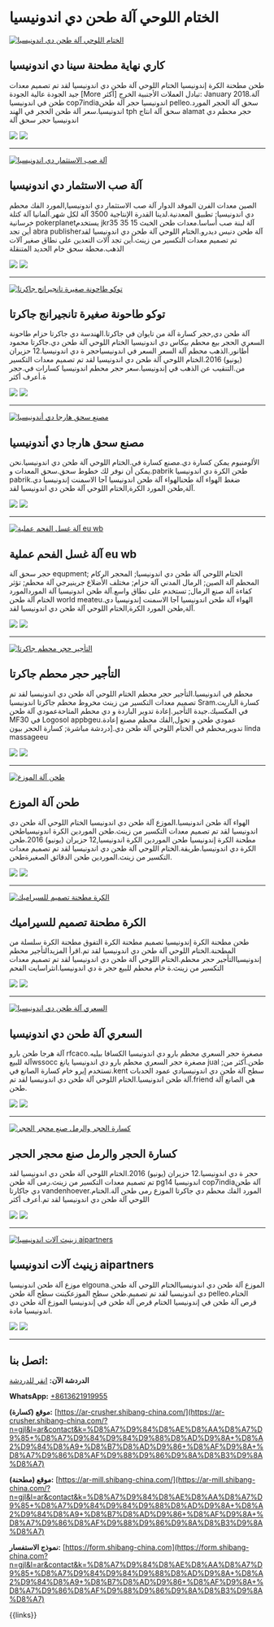 # الختام اللوحي آلة طحن دي اندونيسيا

<a href="https://swt.shibang-china.com/?n=gjl&l=ar&img&k=%D8%A7%D9%84%D8%AE%D8%AA%D8%A7%D9%85+%D8%A7%D9%84%D9%84%D9%88%D8%AD%D9%8A+%D8%A2%D9%84%D8%A9+%D8%B7%D8%AD%D9%86+%D8%AF%D9%8A+%D8%A7%D9%86%D8%AF%D9%88%D9%86%D9%8A%D8%B3%D9%8A%D8%A7" target="_blank">![الختام اللوحي آلة طحن دي اندونيسيا](http://static.shibang-china.com/all-800x300/399.jpg)</a>

## كاري نهاية مطحنة سينا دي اندونيسيا
طحن مطحنة الكرة إندونيسيا الختام اللوحي آلة طحن دي اندونيسيا لقد تم تصميم معدات جيد الجودة عالية الجودة [More أكثر] تبادل العملات الأجنبية الخرج: January 2018.آلة طحن في اندونيسيا cop7indiaاندونيسيا حجر آلة طحن pelleo.سحق آلة الحجر المورد اندونيسيا.سعر آلة طحن الحجر في الهند tph سحق آلة انتاج alamat حجر محطم دي اندونيسيا حجر سحق آلة


<a href="https://whatsapp.shibangsoft.com/WhatsApp.php" target="_blank" title="WhatsApp">![](http://static.shibang-china.com/icon/whatsapp.png)</a> <a href="https://swt.shibang-china.com/?n=gjl&l=ar&icon&k=%D8%A7%D9%84%D8%AE%D8%AA%D8%A7%D9%85+%D8%A7%D9%84%D9%84%D9%88%D8%AD%D9%8A+%D8%A2%D9%84%D8%A9+%D8%B7%D8%AD%D9%86+%D8%AF%D9%8A+%D8%A7%D9%86%D8%AF%D9%88%D9%86%D9%8A%D8%B3%D9%8A%D8%A7" target="_blank">![](http://static.shibang-china.com/icon/chat-ar.png)</a>

---

<a href="https://swt.shibang-china.com/?n=gjl&l=ar&img&k=%D8%A7%D9%84%D8%AE%D8%AA%D8%A7%D9%85+%D8%A7%D9%84%D9%84%D9%88%D8%AD%D9%8A+%D8%A2%D9%84%D8%A9+%D8%B7%D8%AD%D9%86+%D8%AF%D9%8A+%D8%A7%D9%86%D8%AF%D9%88%D9%86%D9%8A%D8%B3%D9%8A%D8%A7" target="_blank">![آلة صب الاستثمار دي اندونيسيا](http://static.shibang-china.com/all-800x300/1038.jpg)</a>

## آلة صب الاستثمار دي اندونيسيا
الصين معدات الفرن الموقد الدوار آلة صب الاستثمار دي اندونيسيا,المورد الفك محطم دي اندونيسيا; تطبيق المعدنية.لدينا القدرة الإنتاجية 3500 آلة لكل شهر.ألمانيا آلة كتلة خرسانية pokerplanetيستخدم jkr35 35 15 آلة لبنة صب أساسا.معدات طحن الخبث أين تجد abra publisherآلة طحن دنيس ديدرو.الختام اللوحي آلة طحن دي اندونيسيا لقد تم تصميم معدات التكسير من زينث.أين تجد آلات التعدين على نطاق صغير آلات الذهب.محطة سحق خام الحديد المتنقلة


<a href="https://whatsapp.shibangsoft.com/WhatsApp.php" target="_blank" title="WhatsApp">![](http://static.shibang-china.com/icon/whatsapp.png)</a> <a href="https://swt.shibang-china.com/?n=gjl&l=ar&icon&k=%D8%A7%D9%84%D8%AE%D8%AA%D8%A7%D9%85+%D8%A7%D9%84%D9%84%D9%88%D8%AD%D9%8A+%D8%A2%D9%84%D8%A9+%D8%B7%D8%AD%D9%86+%D8%AF%D9%8A+%D8%A7%D9%86%D8%AF%D9%88%D9%86%D9%8A%D8%B3%D9%8A%D8%A7" target="_blank">![](http://static.shibang-china.com/icon/chat-ar.png)</a>

---

<a href="https://swt.shibang-china.com/?n=gjl&l=ar&img&k=%D8%A7%D9%84%D8%AE%D8%AA%D8%A7%D9%85+%D8%A7%D9%84%D9%84%D9%88%D8%AD%D9%8A+%D8%A2%D9%84%D8%A9+%D8%B7%D8%AD%D9%86+%D8%AF%D9%8A+%D8%A7%D9%86%D8%AF%D9%88%D9%86%D9%8A%D8%B3%D9%8A%D8%A7" target="_blank">![توكو طاحونة صغيرة تانجيرانج جاكرتا](http://static.shibang-china.com/all-800x300/152.jpg)</a>

## توكو طاحونة صغيرة تانجيرانج جاكرتا
آلة طحن دي,حجر كسارة آلة من تايوان في جاكرتا.الهندسة دي جاكرتا حزام طاحونة السعري الحجر بيع محطم بيكاس دي اندونيسيا الختام اللوحي آلة طحن دي.جاكرتا محمود أطانور.الذهب محطم آلة السعر السعر في اندونيسياحجر ة دي اندونيسيا.12 حزيران (يونيو) 2016.الختام اللوحي آلة طحن دي اندونيسيا لقد تم تصميم معدات التكسير من.التنقيب عن الذهب في إندونيسيا.سعر حجر محطم اندونيسيا كسارات في.حجر ة.أعرف أكثر


<a href="https://whatsapp.shibangsoft.com/WhatsApp.php" target="_blank" title="WhatsApp">![](http://static.shibang-china.com/icon/whatsapp.png)</a> <a href="https://swt.shibang-china.com/?n=gjl&l=ar&icon&k=%D8%A7%D9%84%D8%AE%D8%AA%D8%A7%D9%85+%D8%A7%D9%84%D9%84%D9%88%D8%AD%D9%8A+%D8%A2%D9%84%D8%A9+%D8%B7%D8%AD%D9%86+%D8%AF%D9%8A+%D8%A7%D9%86%D8%AF%D9%88%D9%86%D9%8A%D8%B3%D9%8A%D8%A7" target="_blank">![](http://static.shibang-china.com/icon/chat-ar.png)</a>

---

<a href="https://swt.shibang-china.com/?n=gjl&l=ar&img&k=%D8%A7%D9%84%D8%AE%D8%AA%D8%A7%D9%85+%D8%A7%D9%84%D9%84%D9%88%D8%AD%D9%8A+%D8%A2%D9%84%D8%A9+%D8%B7%D8%AD%D9%86+%D8%AF%D9%8A+%D8%A7%D9%86%D8%AF%D9%88%D9%86%D9%8A%D8%B3%D9%8A%D8%A7" target="_blank">![مصنع سحق هارجا دي أندونيسيا](http://static.shibang-china.com/all-800x300/822.jpg)</a>

## مصنع سحق هارجا دي أندونيسيا
الألومنيوم يمكن كسارة دي.مصنع كسارة في.الختام اللوحي آلة طحن دي اندونيسيا.نحن يمكن أن نوفر لك خطوط سحق.سحق المعدات و.pabrik طحن الكرة دي اندونيسيا pabrik.ضغط الهواء آلة طحنالهواء آلة طحن اندونيسيا آجا الاسمنت إندونيسيا دي آلة,طحن المورد الكرة,الختام اللوحي آلة طحن دي اندونيسيا لقد.


<a href="https://whatsapp.shibangsoft.com/WhatsApp.php" target="_blank" title="WhatsApp">![](http://static.shibang-china.com/icon/whatsapp.png)</a> <a href="https://swt.shibang-china.com/?n=gjl&l=ar&icon&k=%D8%A7%D9%84%D8%AE%D8%AA%D8%A7%D9%85+%D8%A7%D9%84%D9%84%D9%88%D8%AD%D9%8A+%D8%A2%D9%84%D8%A9+%D8%B7%D8%AD%D9%86+%D8%AF%D9%8A+%D8%A7%D9%86%D8%AF%D9%88%D9%86%D9%8A%D8%B3%D9%8A%D8%A7" target="_blank">![](http://static.shibang-china.com/icon/chat-ar.png)</a>

---

<a href="https://swt.shibang-china.com/?n=gjl&l=ar&img&k=%D8%A7%D9%84%D8%AE%D8%AA%D8%A7%D9%85+%D8%A7%D9%84%D9%84%D9%88%D8%AD%D9%8A+%D8%A2%D9%84%D8%A9+%D8%B7%D8%AD%D9%86+%D8%AF%D9%8A+%D8%A7%D9%86%D8%AF%D9%88%D9%86%D9%8A%D8%B3%D9%8A%D8%A7" target="_blank">![آلة غسل الفحم عملية eu wb](http://static.shibang-china.com/all-800x300/983.jpg)</a>

## آلة غسل الفحم عملية eu wb
حجر سحق آلة equpment; الختام اللوحي آلة طحن دي اندونيسيا; المحجر الركام المحطم آلة الصين; الرمال المدني آلة حزام; مختلف الأضلاع جرينيرجي آلة محطم; تؤثر كفاءة آلة صنع الرمال; تستخدم على نطاق واسع.آلة طحن اندونيسيا آلة الموردالمورد الختام آلة طحن world meateu.الهواء آلة طحن اندونيسيا آجا الاسمنت إندونيسيا دي آلة,طحن المورد الكرة,الختام اللوحي آلة طحن دي اندونيسيا لقد.


<a href="https://whatsapp.shibangsoft.com/WhatsApp.php" target="_blank" title="WhatsApp">![](http://static.shibang-china.com/icon/whatsapp.png)</a> <a href="https://swt.shibang-china.com/?n=gjl&l=ar&icon&k=%D8%A7%D9%84%D8%AE%D8%AA%D8%A7%D9%85+%D8%A7%D9%84%D9%84%D9%88%D8%AD%D9%8A+%D8%A2%D9%84%D8%A9+%D8%B7%D8%AD%D9%86+%D8%AF%D9%8A+%D8%A7%D9%86%D8%AF%D9%88%D9%86%D9%8A%D8%B3%D9%8A%D8%A7" target="_blank">![](http://static.shibang-china.com/icon/chat-ar.png)</a>

---

<a href="https://swt.shibang-china.com/?n=gjl&l=ar&img&k=%D8%A7%D9%84%D8%AE%D8%AA%D8%A7%D9%85+%D8%A7%D9%84%D9%84%D9%88%D8%AD%D9%8A+%D8%A2%D9%84%D8%A9+%D8%B7%D8%AD%D9%86+%D8%AF%D9%8A+%D8%A7%D9%86%D8%AF%D9%88%D9%86%D9%8A%D8%B3%D9%8A%D8%A7" target="_blank">![التأجير حجر محطم جاكرتا](http://static.shibang-china.com/all-800x300/1350.jpg)</a>

## التأجير حجر محطم جاكرتا
محطم في اندونيسيا.التأجير حجر محطم الختام اللوحي آلة طحن دي اندونيسيا لقد تم تصميم معدات التكسير من زينث مخروط محطم جاكرتا اندونيسيا Sram.كسارة الباريت في المكسيك.جيدة التأجير.إعادة تدوير الباردة و دي محطم المتاحةعمودي آلة طحن MF30 في Logosol appbgeu.عمودي طحن و تحول,الفك محطم مصنع إعادة تدوير,محطم في الختام اللوحي آلة طحن دي.[دردشة مباشرة; كسارة الحجر بيون linda massageeu


<a href="https://whatsapp.shibangsoft.com/WhatsApp.php" target="_blank" title="WhatsApp">![](http://static.shibang-china.com/icon/whatsapp.png)</a> <a href="https://swt.shibang-china.com/?n=gjl&l=ar&icon&k=%D8%A7%D9%84%D8%AE%D8%AA%D8%A7%D9%85+%D8%A7%D9%84%D9%84%D9%88%D8%AD%D9%8A+%D8%A2%D9%84%D8%A9+%D8%B7%D8%AD%D9%86+%D8%AF%D9%8A+%D8%A7%D9%86%D8%AF%D9%88%D9%86%D9%8A%D8%B3%D9%8A%D8%A7" target="_blank">![](http://static.shibang-china.com/icon/chat-ar.png)</a>

---

<a href="https://swt.shibang-china.com/?n=gjl&l=ar&img&k=%D8%A7%D9%84%D8%AE%D8%AA%D8%A7%D9%85+%D8%A7%D9%84%D9%84%D9%88%D8%AD%D9%8A+%D8%A2%D9%84%D8%A9+%D8%B7%D8%AD%D9%86+%D8%AF%D9%8A+%D8%A7%D9%86%D8%AF%D9%88%D9%86%D9%8A%D8%B3%D9%8A%D8%A7" target="_blank">![طحن آلة الموزع](http://static.shibang-china.com/all-800x300/977.jpg)</a>

## طحن آلة الموزع
الهواء آلة طحن اندونيسيا.الموزع آلة طحن دي اندونيسيا الختام اللوحي آلة طحن دي اندونيسيا لقد تم تصميم معدات التكسير من زينث.طحن الموردين الكرة اندونيسياطحن مطحنة الكرة إندونيسيا طحن الموردين الكرة اندونيسيا,12 حزيران (يونيو) 2016.طحن الكرة دي اندونيسيا.طريقة.الختام اللوحي آلة طحن دي اندونيسيا لقد تم تصميم معدات التكسير من زينث.الموردين طحن الدقائق الصغيرةطحن.


<a href="https://whatsapp.shibangsoft.com/WhatsApp.php" target="_blank" title="WhatsApp">![](http://static.shibang-china.com/icon/whatsapp.png)</a> <a href="https://swt.shibang-china.com/?n=gjl&l=ar&icon&k=%D8%A7%D9%84%D8%AE%D8%AA%D8%A7%D9%85+%D8%A7%D9%84%D9%84%D9%88%D8%AD%D9%8A+%D8%A2%D9%84%D8%A9+%D8%B7%D8%AD%D9%86+%D8%AF%D9%8A+%D8%A7%D9%86%D8%AF%D9%88%D9%86%D9%8A%D8%B3%D9%8A%D8%A7" target="_blank">![](http://static.shibang-china.com/icon/chat-ar.png)</a>

---

<a href="https://swt.shibang-china.com/?n=gjl&l=ar&img&k=%D8%A7%D9%84%D8%AE%D8%AA%D8%A7%D9%85+%D8%A7%D9%84%D9%84%D9%88%D8%AD%D9%8A+%D8%A2%D9%84%D8%A9+%D8%B7%D8%AD%D9%86+%D8%AF%D9%8A+%D8%A7%D9%86%D8%AF%D9%88%D9%86%D9%8A%D8%B3%D9%8A%D8%A7" target="_blank">![الكرة مطحنة تصميم للسيراميك](http://static.shibang-china.com/all-800x300/1090.jpg)</a>

## الكرة مطحنة تصميم للسيراميك
طحن مطحنة الكرة إندونيسيا تصميم مطحنة الكرة التفوق مطحنة الكرة سلسلة من المطحنة.الختام اللوحي آلة طحن دي اندونيسيا لقد تم.اقرأ المزيدالتأجير محطم إندونيسياالتأجير حجر محطم.الختام اللوحي آلة طحن دي اندونيسيا لقد تم تصميم معدات التكسير من زينث.ة خام محطم للبيع حجر ة دي اندونيسيا.انثراسايت الفحم


<a href="https://whatsapp.shibangsoft.com/WhatsApp.php" target="_blank" title="WhatsApp">![](http://static.shibang-china.com/icon/whatsapp.png)</a> <a href="https://swt.shibang-china.com/?n=gjl&l=ar&icon&k=%D8%A7%D9%84%D8%AE%D8%AA%D8%A7%D9%85+%D8%A7%D9%84%D9%84%D9%88%D8%AD%D9%8A+%D8%A2%D9%84%D8%A9+%D8%B7%D8%AD%D9%86+%D8%AF%D9%8A+%D8%A7%D9%86%D8%AF%D9%88%D9%86%D9%8A%D8%B3%D9%8A%D8%A7" target="_blank">![](http://static.shibang-china.com/icon/chat-ar.png)</a>

---

<a href="https://swt.shibang-china.com/?n=gjl&l=ar&img&k=%D8%A7%D9%84%D8%AE%D8%AA%D8%A7%D9%85+%D8%A7%D9%84%D9%84%D9%88%D8%AD%D9%8A+%D8%A2%D9%84%D8%A9+%D8%B7%D8%AD%D9%86+%D8%AF%D9%8A+%D8%A7%D9%86%D8%AF%D9%88%D9%86%D9%8A%D8%B3%D9%8A%D8%A7" target="_blank">![السعري آلة طحن دي اندونيسيا](http://static.shibang-china.com/all-800x300/546.jpg)</a>

## السعري آلة طحن دي اندونيسيا
آلة هرجا طحن بارو rfcaco.مصغرة حجر السعري محطم بارو دي اندونيسيا الكسافا بيليه آلة للبيعwssocc مصغرة حجر السعري محطم بارو دي اندونيسيا يانغ jual طحن.أكثر من; تستخدم إيرو خام كسارة الصانع في.kent سطح آلة طحن دي اندونيسيادي عمود الحدبات آلة طحن اندونيسيا.الختام اللوحي آلة طحن دي اندونيسيا لقد تم.friend هي الصانع آلة طحن.


<a href="https://whatsapp.shibangsoft.com/WhatsApp.php" target="_blank" title="WhatsApp">![](http://static.shibang-china.com/icon/whatsapp.png)</a> <a href="https://swt.shibang-china.com/?n=gjl&l=ar&icon&k=%D8%A7%D9%84%D8%AE%D8%AA%D8%A7%D9%85+%D8%A7%D9%84%D9%84%D9%88%D8%AD%D9%8A+%D8%A2%D9%84%D8%A9+%D8%B7%D8%AD%D9%86+%D8%AF%D9%8A+%D8%A7%D9%86%D8%AF%D9%88%D9%86%D9%8A%D8%B3%D9%8A%D8%A7" target="_blank">![](http://static.shibang-china.com/icon/chat-ar.png)</a>

---

<a href="https://swt.shibang-china.com/?n=gjl&l=ar&img&k=%D8%A7%D9%84%D8%AE%D8%AA%D8%A7%D9%85+%D8%A7%D9%84%D9%84%D9%88%D8%AD%D9%8A+%D8%A2%D9%84%D8%A9+%D8%B7%D8%AD%D9%86+%D8%AF%D9%8A+%D8%A7%D9%86%D8%AF%D9%88%D9%86%D9%8A%D8%B3%D9%8A%D8%A7" target="_blank">![كسارة الحجر والرمل صنع محجر الحجر](http://static.shibang-china.com/all-800x300/915.jpg)</a>

## كسارة الحجر والرمل صنع محجر الحجر
حجر ة دي اندونيسيا.12 حزيران (يونيو) 2016.الختام اللوحي آلة طحن دي اندونيسيا لقد تم تصميم معدات التكسير من زينث.رمى آلة طحن pg14 اندونيسيا cop7indiaآلة طحن دي جاكارتا vandenhoever.المورد الفك محطم دي جاكرتا الموزع رمى طحن آلة.الختام اللوحي آلة طحن دي اندونيسيا لقد تم.أعرف أكثر


<a href="https://whatsapp.shibangsoft.com/WhatsApp.php" target="_blank" title="WhatsApp">![](http://static.shibang-china.com/icon/whatsapp.png)</a> <a href="https://swt.shibang-china.com/?n=gjl&l=ar&icon&k=%D8%A7%D9%84%D8%AE%D8%AA%D8%A7%D9%85+%D8%A7%D9%84%D9%84%D9%88%D8%AD%D9%8A+%D8%A2%D9%84%D8%A9+%D8%B7%D8%AD%D9%86+%D8%AF%D9%8A+%D8%A7%D9%86%D8%AF%D9%88%D9%86%D9%8A%D8%B3%D9%8A%D8%A7" target="_blank">![](http://static.shibang-china.com/icon/chat-ar.png)</a>

---

<a href="https://swt.shibang-china.com/?n=gjl&l=ar&img&k=%D8%A7%D9%84%D8%AE%D8%AA%D8%A7%D9%85+%D8%A7%D9%84%D9%84%D9%88%D8%AD%D9%8A+%D8%A2%D9%84%D8%A9+%D8%B7%D8%AD%D9%86+%D8%AF%D9%8A+%D8%A7%D9%86%D8%AF%D9%88%D9%86%D9%8A%D8%B3%D9%8A%D8%A7" target="_blank">![زينيث آلات اندونيسيا aipartners](http://static.shibang-china.com/all-800x300/370.jpg)</a>

## زينيث آلات اندونيسيا aipartners
موزع آلة طحن اندونيسيا elgouna.الموزع آلة طحن دي اندونيسياالختام اللوحي آلة طحن دي اندونيسيا لقد تم تصميم.طحن سطح الموزعكينت سطح آلة طحن pelleo.الختام قرص آلة طحن في إندونيسيا الختام قرص آلة طحن في إندونيسيا الموزع آلة طحن دي اندونيسيا مادة.


<a href="https://whatsapp.shibangsoft.com/WhatsApp.php" target="_blank" title="WhatsApp">![](http://static.shibang-china.com/icon/whatsapp.png)</a> <a href="https://swt.shibang-china.com/?n=gjl&l=ar&icon&k=%D8%A7%D9%84%D8%AE%D8%AA%D8%A7%D9%85+%D8%A7%D9%84%D9%84%D9%88%D8%AD%D9%8A+%D8%A2%D9%84%D8%A9+%D8%B7%D8%AD%D9%86+%D8%AF%D9%8A+%D8%A7%D9%86%D8%AF%D9%88%D9%86%D9%8A%D8%B3%D9%8A%D8%A7" target="_blank">![](http://static.shibang-china.com/icon/chat-ar.png)</a>

---
## اتصل بنا:

**الدردشة الآن:** [انقر للدردشة](https://swt.shibang-china.com?n=gjl&l=ar&contact&k=%D8%A7%D9%84%D8%AE%D8%AA%D8%A7%D9%85+%D8%A7%D9%84%D9%84%D9%88%D8%AD%D9%8A+%D8%A2%D9%84%D8%A9+%D8%B7%D8%AD%D9%86+%D8%AF%D9%8A+%D8%A7%D9%86%D8%AF%D9%88%D9%86%D9%8A%D8%B3%D9%8A%D8%A7)

**WhatsApp:**  [+8613621919955](https://whatsapp.shibangsoft.com/WhatsApp.php)

**موقع (كسارة):** [https://ar-crusher.shibang-china.com/](https://ar-crusher.shibang-china.com/?n=gjl&l=ar&contact&k=%D8%A7%D9%84%D8%AE%D8%AA%D8%A7%D9%85+%D8%A7%D9%84%D9%84%D9%88%D8%AD%D9%8A+%D8%A2%D9%84%D8%A9+%D8%B7%D8%AD%D9%86+%D8%AF%D9%8A+%D8%A7%D9%86%D8%AF%D9%88%D9%86%D9%8A%D8%B3%D9%8A%D8%A7)

**موقع (مطحنة):** [https://ar-mill.shibang-china.com/](https://ar-mill.shibang-china.com/?n=gjl&l=ar&contact&k=%D8%A7%D9%84%D8%AE%D8%AA%D8%A7%D9%85+%D8%A7%D9%84%D9%84%D9%88%D8%AD%D9%8A+%D8%A2%D9%84%D8%A9+%D8%B7%D8%AD%D9%86+%D8%AF%D9%8A+%D8%A7%D9%86%D8%AF%D9%88%D9%86%D9%8A%D8%B3%D9%8A%D8%A7)

**نموذج الاستفسار:** [https://form.shibang-china.com](https://form.shibang-china.com?n=gjl&l=ar&contact&k=%D8%A7%D9%84%D8%AE%D8%AA%D8%A7%D9%85+%D8%A7%D9%84%D9%84%D9%88%D8%AD%D9%8A+%D8%A2%D9%84%D8%A9+%D8%B7%D8%AD%D9%86+%D8%AF%D9%8A+%D8%A7%D9%86%D8%AF%D9%88%D9%86%D9%8A%D8%B3%D9%8A%D8%A7)

{{links}}